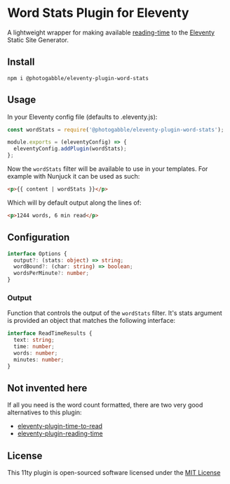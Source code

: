 # Word Stats Plugin for Eleventy

A lightweight wrapper for making available [reading-time](https://www.npmjs.com/package/reading-time) to the [Eleventy](https://www.11ty.dev/) Static Site Generator.

## Install
```
npm i @photogabble/eleventy-plugin-word-stats
```

## Usage
In your Eleventy config file (defaults to .eleventy.js):

```js
const wordStats = require('@photogabble/eleventy-plugin-word-stats');

module.exports = (eleventyConfig) => {
  eleventyConfig.addPlugin(wordStats);
};
```

Now the `wordStats` filter will be available to use in your templates. For example with Nunjuck it can be used as such:

```html
<p>{{ content | wordStats }}</p>
```
Which will by default output along the lines of:

```html
<p>1244 words, 6 min read</p>
```

## Configuration
```ts
interface Options {
  output?: (stats: object) => string;
  wordBound?: (char: string) => boolean;
  wordsPerMinute?: number;
}
```

### Output
Function that controls the output of the `wordStats` filter. It's stats argument is provided an object that matches the following interface:

```ts
interface ReadTimeResults {
  text: string;
  time: number;
  words: number;
  minutes: number;
}
```

## Not invented here
If all you need is the word count formatted, there are two very good alternatives to this plugin:

- [eleventy-plugin-time-to-read](https://www.npmjs.com/package/eleventy-plugin-time-to-read)
- [eleventy-plugin-reading-time](https://www.npmjs.com/package/eleventy-plugin-reading-time)

## License
This 11ty plugin is open-sourced software licensed under the [MIT License](LICENSE)
